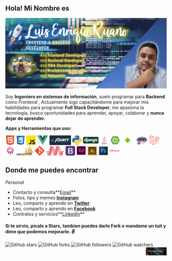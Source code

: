 
##  Hola! Mi Nombre es 

![](https://raw.githubusercontent.com/lruanod/lruanod/master/img/fondogit.png)
<!-- ![](https://repository-images.githubusercontent.com/279038181/2fd7c200-c3fe-11ea-88fb-9168a2cc001d) -->


 Soy **Ingeniero en sistemas de información**,  suelo programar para **Backend** como *Frontend* ,  Actualmente sigo capacitándome para mejorar mis habilidades para programar **Full Stack Developer**, me apasiona la tecnología, busco oportunidades para aprender, apoyar, colaborar y **nunca dejar de aprender.**   

**Apps y Herramientas que uso:**  

<code><img height="30" src="https://raw.githubusercontent.com/lruanod/lruanod/master/img/Html.png"></code>
<code><img height="30" src="https://raw.githubusercontent.com/lruanod/lruanod/master/img/Css.png"></code>
<code><img height="30" src="https://raw.githubusercontent.com/lruanod/lruanod/master/img/Js.png"></code>
<code><img height="30" src="https://raw.githubusercontent.com/lruanod/lruanod/master/img/vue.png"></code>
<code><img height="30" src="https://raw.githubusercontent.com/lruanod/lruanod/master/img/jquery.png"></code>
<code><img height="30" src="https://raw.githubusercontent.com/lruanod/lruanod/master/img/pyton.png"></code>
<code><img height="30" src="https://raw.githubusercontent.com/lruanod/lruanod/master/img/django.png"></code>
<code><img height="30" src="https://raw.githubusercontent.com/lruanod/lruanod/master/img/java.png"></code>
<code><img height="30" src="https://raw.githubusercontent.com/lruanod/lruanod/master/img/boot.png"></code>
<code><img height="30" src="https://raw.githubusercontent.com/lruanod/lruanod/master/img/android.png"></code>
<code><img height="30" src="https://raw.githubusercontent.com/lruanod/lruanod/master/img/php.png"></code>
<code><img height="30" src="https://raw.githubusercontent.com/lruanod/lruanod/master/img/Laravel.png"></code>
<code><img height="30" src="https://raw.githubusercontent.com/lruanod/lruanod/master/img/livewire.png"></code>
<code><img height="30" src="https://raw.githubusercontent.com/lruanod/lruanod/master/img/phpmyadmin.png"></code>
<code><img height="30" src="https://raw.githubusercontent.com/lruanod/lruanod/master/img/Git.png"></code>
<code><img height="30" src="https://raw.githubusercontent.com/lruanod/lruanod/master/img/Materializecss.png"></code>
<code><img height="30" src="https://raw.githubusercontent.com/lruanod/lruanod/master/img/Bootstrap.png"></code>
<code><img height="30" src="https://raw.githubusercontent.com/lruanod/lruanod/master/img/Xd.png"></code>
<code><img height="30" src="https://raw.githubusercontent.com/lruanod/lruanod/master/img/Ilustrator.png"></code>
<code><img height="30" src="https://raw.githubusercontent.com/lruanod/lruanod/master/img/Photoshop.png"></code>
<code><img height="30" src="https://raw.githubusercontent.com/lruanod/lruanod/master/img/oracle.png"></code>

## Donde me puedes encontrar

_Personal_
* Contacto y consulta**[Email](mailto:luismastersystem@gmail.com)**
* Fotos, tips y memes **[Instagram](https://www.instagram.com/luiskik10/)**
* Leo, comparto y aprendo en **[Twitter](https://twitter.com/Luiskik10)**
* Leo, comparto y aprendo en **[Facebook](https://www.facebook.com/luisitoo.e.rl)**
* Contratos y servicios**[Linkedin](https://www.linkedin.com/in/luis-enrique-ruano-de-le%C3%B3n-b38b71258/)**



#### Si te sirvio, picale a **Stars**, tambien puedes darle **Fork** o mandame un tuit y dime que podemos mejorarle. ✌️

![GitHub stars](https://img.shields.io/github/stars/lruanod/lruanod?style=social)
![GitHub forks](https://img.shields.io/github/forks/lruanod/lruanod?label=Fork&style=social)
![GitHub followers](https://img.shields.io/github/followers/lruanod?label=Follow&style=social)
![GitHub watchers](https://img.shields.io/github/watchers/lruanod/lruanod?style=social)
<a href=""><img src="https://raw.githubusercontent.com/lruanod/lruanod/master/img/ing3.png" width="65px" height="25px" align="right" /></a>
